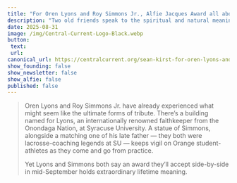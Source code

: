 ```yaml
---
title: "For Oren Lyons and Roy Simmons Jr., Alfie Jacques Award all about his knowledge of true value"
description: "Two old friends speak to the spiritual and natural meaning lived out by a legendary artisan of wooden lacrosse sticks."
date: 2025-08-31
image: /img/Central-Current-Logo-Black.webp
button: 
 text: 
 url: 
canonical_url: https://centralcurrent.org/sean-kirst-for-oren-lyons-and-roy-simmons-jr-alfie-jacques-award-all-about-his-knowledge-of-true-value/
show_founding: false
show_newsletter: false
show_alfie: false
published: false
---
```

> Oren Lyons and Roy Simmons Jr. have already experienced what might seem like the ultimate forms of tribute. There’s a building named for Lyons, an internationally renowned faithkeeper from the Onondaga Nation, at Syracuse University. A statue of Simmons, alongside a matching one of his late father — they both were lacrosse-coaching legends at SU — keeps vigil on Orange student-athletes as they come and go from practice.
> 
> Yet Lyons and Simmons both say an award they’ll accept side-by-side in mid-September holds extraordinary lifetime meaning.
